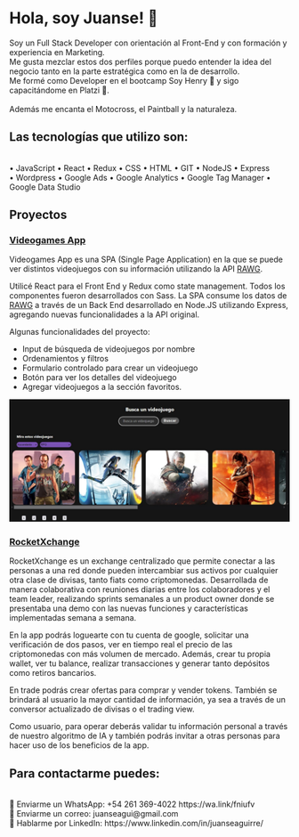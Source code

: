 # Hola, soy Juanse! 👋

Soy un Full Stack Developer con orientación al Front-End y con formación y experiencia en Marketing.
<br /> Me gusta mezclar estos dos perfiles porque puedo entender la idea del negocio tanto en la parte estratégica como en la de desarrollo. 
<br /> Me formé como Developer en el bootcamp Soy Henry 🚀 y sigo capacitándome en Platzi 💚.<br />
<br />
Además me encanta el Motocross, el Paintball y la naturaleza.

## Las tecnologías que utilizo son:
<br />
• JavaScript
• React
• Redux
• CSS
• HTML
• GIT
• NodeJS
• Express
<br />
• Wordpress
• Google Ads
• Google Analytics
• Google Tag Manager
• Google Data Studio
<br />

## Proyectos

### [Videogames App](https://github.com/aguirrejuanse/PI-Videogames-FT13)

Videogames App es una SPA (Single Page Application) en la que se puede ver distintos videojuegos con su información utilizando la API [RAWG](https://rawg.io/).

Utilicé React para el Front End y Redux como state management. Todos los componentes fueron desarrollados con Sass.
La SPA consume los datos de [RAWG](https://rawg.io/) a través de un Back End desarrollado en Node.JS
utilizando Express, agregando nuevas funcionalidades a la API original.

Algunas funcionalidades del proyecto: 
- Input de búsqueda de videojuegos por nombre
- Ordenamientos y filtros
- Formulario controlado para crear un videojuego
- Botón para ver los detalles del videojuego 
- Agregar videojuegos a la sección favoritos.

<p align="center" >
    <img heigth="600" width="800" src="https://github.com/aguirrejuanse/PI-Videogames-FT13/blob/main/Home.jpg" />
<p />

### [RocketXchange](https://github.com/andresf2448/Exchange-ProyectoFinal)

RocketXchange es un exchange centralizado que permite conectar a las personas a una red donde pueden intercambiar sus activos por cualquier otra clase de divisas, tanto fiats como criptomonedas.
Desarrollada de manera colaborativa con reuniones diarias entre los colaboradores y el team leader, realizando sprints semanales a un product owner donde se presentaba una demo con las nuevas funciones y características implementadas semana a semana.

En la app podrás loguearte con tu cuenta de google, solicitar una verificación de dos pasos, ver en tiempo real el precio de las criptomonedas con más volumen de mercado. Además, crear tu propia wallet, ver tu balance, realizar transacciones y generar tanto depósitos como retiros bancarios.

En trade podrás crear ofertas para comprar y vender tokens. También se brindará al usuario la mayor cantidad de información, ya sea a través de un conversor actualizado de divisas o el trading view.

Como usuario, para operar deberás validar tu información personal a través de nuestro algoritmo de IA y también podrás invitar a otras personas para hacer uso de los beneficios de la app.

## Para contactarme puedes:
<br />
📲 Enviarme un WhatsApp: +54 261 369-4022 https://wa.link/fniufv
<br />
📩 Enviarme un correo: juanseagui@gmail.com
<br />
👤 Hablarme por LinkedIn: https://www.linkedin.com/in/juanseaguirre/
